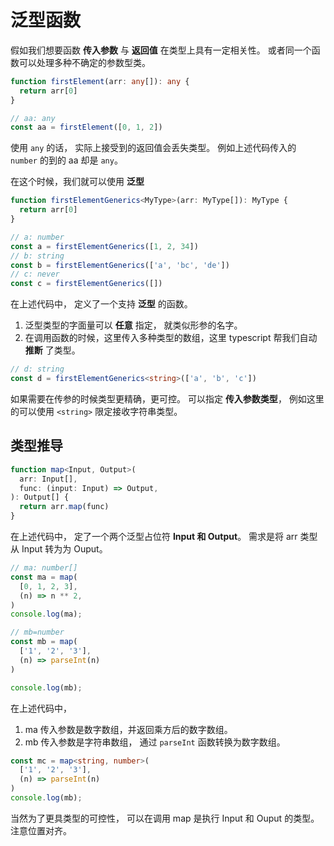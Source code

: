 # 泛型函数

假如我们想要函数 **传入参数** 与 **返回值** 在类型上具有一定相关性。 或者同一个函数可以处理多种不确定的参数型类。

```ts
function firstElement(arr: any[]): any {
  return arr[0]
}

// aa: any
const aa = firstElement([0, 1, 2])
```

使用 `any` 的话， 实际上接受到的返回值会丢失类型。 例如上述代码传入的 `number` 的到的 aa 却是 `any`。

在这个时候，我们就可以使用 **泛型**

```ts
function firstElementGenerics<MyType>(arr: MyType[]): MyType {
  return arr[0]
}

// a: number
const a = firstElementGenerics([1, 2, 34])
// b: string
const b = firstElementGenerics(['a', 'bc', 'de'])
// c: never
const c = firstElementGenerics([])
```

在上述代码中， 定义了一个支持 **泛型** 的函数。 
1. 泛型类型的字面量可以 **任意** 指定， 就类似形参的名字。
2. 在调用函数的时候，这里传入多种类型的数组，这里 typescript 帮我们自动 **推断** 了类型。

```ts
// d: string
const d = firstElementGenerics<string>(['a', 'b', 'c'])
```

如果需要在传参的时候类型更精确，更可控。 可以指定 **传入参数类型**， 例如这里的可以使用 `<string>` 限定接收字符串类型。



## 类型推导

```ts
function map<Input, Output>(
  arr: Input[],
  func: (input: Input) => Output,
): Output[] {
  return arr.map(func)
}

```

在上述代码中， 定了一个两个泛型占位符 **Input 和 Output**。
需求是将 arr 类型从 Input 转为为 Ouput。

```ts
// ma: number[]
const ma = map(
  [0, 1, 2, 3],
  (n) => n ** 2,
)
console.log(ma);

// mb=number
const mb = map(
  ['1', '2', '3'],
  (n) => parseInt(n)
)

console.log(mb);
```

在上述代码中， 
1. ma 传入参数是数字数组，并返回乘方后的数字数组。
2. mb 传入参数是字符串数组， 通过 `parseInt` 函数转换为数字数组。

```ts
const mc = map<string, number>(
  ['1', '2', '3'],
  (n) => parseInt(n)
)
console.log(mb);
```

当然为了更具类型的可控性， 可以在调用 map 是执行 Input 和 Ouput 的类型。 注意位置对齐。
